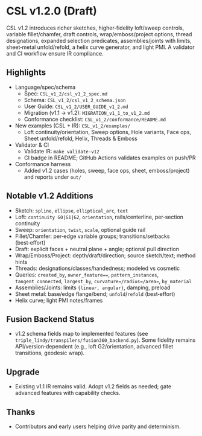 # CSL v1.2.0 (Draft)

CSL v1.2 introduces richer sketches, higher‑fidelity loft/sweep controls, variable fillet/chamfer, draft controls, wrap/emboss/project options, thread designations, expanded selection predicates, assemblies/joints with limits, sheet‑metal unfold/refold, a helix curve generator, and light PMI. A validator and CI workflow ensure IR compliance.

## Highlights
- Language/spec/schema
  - Spec: `CSL_v1_2/csl_v1_2_spec.md`
  - Schema: `CSL_v1_2/csl_v1_2_schema.json`
  - User Guide: `CSL_v1_2/USER_GUIDE_v1_2.md`
  - Migration (v1.1 → v1.2): `MIGRATION_v1_1_to_v1_2.md`
  - Conformance checklist: `CSL_v1_2/conformance/README.md`
- New examples (CSL + IR): `CSL_v1_2/examples/`
  - Loft continuity/orientation, Sweep options, Hole variants, Face ops, Sheet unfold/refold, Helix, Threads & Emboss
- Validator & CI
  - Validate IR: `make validate-v12`
  - CI badge in README; GitHub Actions validates examples on push/PR
- Conformance harness
  - Added v1.2 cases (holes, sweep, face ops, sheet, emboss/project) and reports under `out/`

## Notable v1.2 Additions
- Sketch: `spline`, `ellipse`, `elliptical_arc`, `text`
- Loft: `continuity G0|G1|G2`, `orientation`, rails/centerline, per‑section continuity
- Sweep: `orientation`, `twist`, `scale`, optional guide rail
- Fillet/Chamfer: per‑edge variable groups; transitions/setbacks (best‑effort)
- Draft: explicit faces + neutral plane + angle; optional pull direction
- Wrap/Emboss/Project: depth/draft/direction; source sketch/text; method hints
- Threads: designations/classes/handedness; modeled vs cosmetic
- Queries: `created_by`, `owner_feature==`, `pattern_instances`, `tangent_connected`, `largest_by`, `curvature≈/radius≈/area≈`, `by_material`
- Assemblies/Joints: limits `{linear, angular}`, damping, preload
- Sheet metal: base/edge flange/bend; `unfold`/`refold` (best‑effort)
- Helix curve; light PMI notes/frames

## Fusion Backend Status
- v1.2 schema fields map to implemented features (see `triple_lindy/transpilers/fusion360_backend.py`). Some fidelity remains API/version‑dependent (e.g., loft G2/orientation, advanced fillet transitions, geodesic wrap).

## Upgrade
- Existing v1.1 IR remains valid. Adopt v1.2 fields as needed; gate advanced features with capability checks.

## Thanks
- Contributors and early users helping drive parity and determinism.

